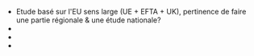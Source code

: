 - Etude basé sur l'EU sens large (UE + EFTA + UK), pertinence de faire une partie régionale & une étude nationale?
- 
- 
- 


